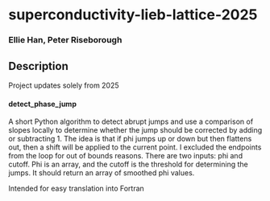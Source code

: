 # superconductivity-lieb-lattice-2025
### Ellie Han, Peter Riseborough
## Description

Project updates solely from 2025

#### detect_phase_jump

A short Python algorithm to detect abrupt jumps and use a comparison of slopes locally to determine whether the jump should be corrected by adding or subtracting 1. The idea is that if phi jumps up or down but then flattens out, then a shift will be applied to the current point. I excluded the endpoints from the loop for out of bounds reasons. There are two inputs: phi and cutoff. Phi is an array, and the cutoff is the threshold for determining the jumps. It should return an array of smoothed phi values.

Intended for easy translation into Fortran